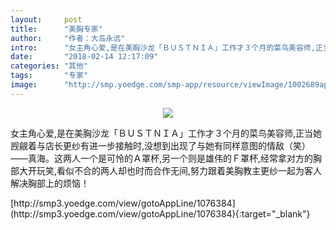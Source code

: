 ```yaml
---
layout:     post
title:      "美胸专家"
author:     "作者：大岛永远"
intro:      "女主角心爱,是在美胸沙龙「ＢＵＳＴＮＩＡ」工作才３个月的菜鸟美容师,正当她觊觎着与店长更纱有进一步接触时,没想到出现了与她有同样意图的情敌（笑）——真海。这两人一个是可怜的Ａ罩杯,另一个则是雄伟的Ｆ罩杯,经常拿对方的胸部大开玩笑,看似不合的两人却也时而合作无间,努力跟着美胸教主更纱一起为客人解决胸部上的烦恼！"
date:       "2018-02-14 12:17:09"
categories: "其他"
tags:       "专家"
image:      "http://smp.yoedge.com/smp-app/resource/viewImage/1002689appline.png"
---
```

<div style="text-align: center">
<p><img src="http://smp.yoedge.com/smp-app/resource/viewImage/1002689appline.png"/></p>
</div>
<p class="post-meta">
<span>女主角心爱,是在美胸沙龙「ＢＵＳＴＮＩＡ」工作才３个月的菜鸟美容师,正当她觊觎着与店长更纱有进一步接触时,没想到出现了与她有同样意图的情敌（笑）——真海。这两人一个是可怜的Ａ罩杯,另一个则是雄伟的Ｆ罩杯,经常拿对方的胸部大开玩笑,看似不合的两人却也时而合作无间,努力跟着美胸教主更纱一起为客人解决胸部上的烦恼！</span>
</p>
[http://smp3.yoedge.com/view/gotoAppLine/1076384](http://smp3.yoedge.com/view/gotoAppLine/1076384){:target="_blank"}


